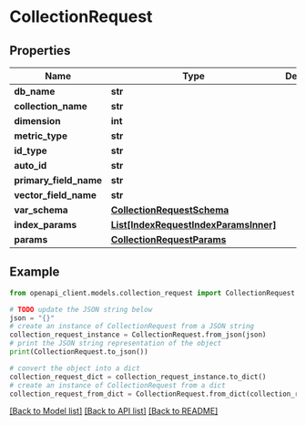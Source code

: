 # CollectionRequest


## Properties

Name | Type | Description | Notes
------------ | ------------- | ------------- | -------------
**db_name** | **str** |  | [optional] 
**collection_name** | **str** |  | 
**dimension** | **int** |  | [optional] 
**metric_type** | **str** |  | [optional] 
**id_type** | **str** |  | [optional] 
**auto_id** | **str** |  | [optional] 
**primary_field_name** | **str** |  | [optional] 
**vector_field_name** | **str** |  | [optional] 
**var_schema** | [**CollectionRequestSchema**](CollectionRequestSchema.md) |  | [optional] 
**index_params** | [**List[IndexRequestIndexParamsInner]**](IndexRequestIndexParamsInner.md) |  | [optional] 
**params** | [**CollectionRequestParams**](CollectionRequestParams.md) |  | [optional] 

## Example

```python
from openapi_client.models.collection_request import CollectionRequest

# TODO update the JSON string below
json = "{}"
# create an instance of CollectionRequest from a JSON string
collection_request_instance = CollectionRequest.from_json(json)
# print the JSON string representation of the object
print(CollectionRequest.to_json())

# convert the object into a dict
collection_request_dict = collection_request_instance.to_dict()
# create an instance of CollectionRequest from a dict
collection_request_from_dict = CollectionRequest.from_dict(collection_request_dict)
```
[[Back to Model list]](../README.md#documentation-for-models) [[Back to API list]](../README.md#documentation-for-api-endpoints) [[Back to README]](../README.md)


